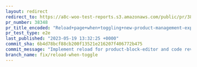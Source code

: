 ```yaml
---
layout: redirect
redirect_to: https://a8c-woo-test-reports.s3.amazonaws.com/public/pr/38348/e2e/index.html
pr_number: 38348
pr_title_encoded: "Reload+page+when+toggling+new-product-management-experience"
pr_test_type: e2e
last_published: "2023-05-19 13:32:25 +0000"
commit_sha: 6b4d78bcf88cb200f13521e216207f406772b475
commit_message: "Implement reload for product-block-editor and code review suggestions"
branch_name: fix/reload-when-toggle
---
```

